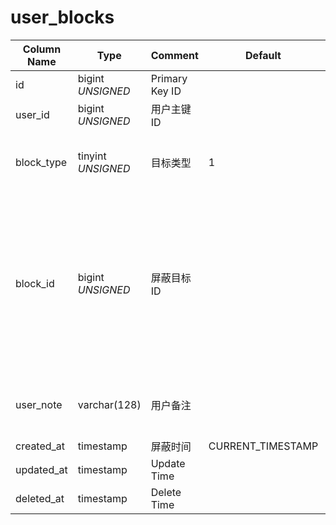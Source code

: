 # user_blocks

| Column Name | Type | Comment | Default | Null | Remark |
| --- | --- | --- | --- | --- | --- |
| id | bigint *UNSIGNED* | Primary Key ID |  | NO | 自动递赠 |
| user_id | bigint *UNSIGNED* | 用户主键 ID |  | NO | 关联字段 [users->id](users.md) |
| block_type | tinyint *UNSIGNED* | 目标类型 | 1 | NO | 1.用户 / 2.小组 / 3.话题 / 4.帖子 / 5.评论 |
| block_id | bigint *UNSIGNED* | 屏蔽目标 ID |  | NO | 1.关联字段 users > id<br>2.关联字段 groups > id<br>3.关联字段 hashtags > id<br>4.关联字段 posts > id<br>5.关联字段 comments > id |
| user_note | varchar(128) | 用户备注 |  | YES | 用户对 follow 的对象进行备注 |
| created_at | timestamp | 屏蔽时间 | CURRENT_TIMESTAMP | NO |  |
| updated_at | timestamp | Update Time |  | YES |  |
| deleted_at | timestamp | Delete Time |  | YES |  |